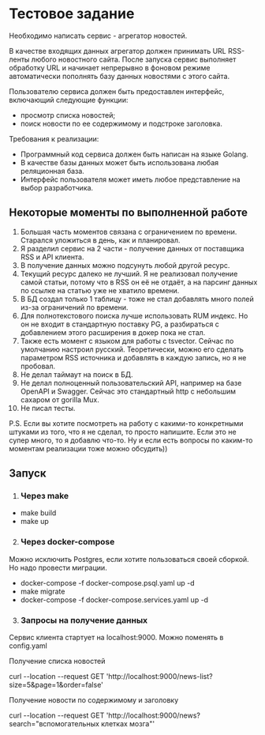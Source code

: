 # Тестовое задание
Необходимо написать сервис - агрегатор новостей.

В качестве входящих данных агрегатор должен принимать URL RSS-ленты любого новостного сайта. После запуска сервис выполняет обработку URL и начинает непрерывно в фоновом режиме автоматически пополнять базу данных новостями с этого сайта.

Пользователю сервиса должен быть предоставлен интерфейс, включающий следующие функции:
- просмотр списка новостей;
- поиск новости по ее содержимому и подстроке заголовка.

Требования к реализации:
- Программный код сервиса должен быть написан на языке Golang.
- В качестве базы данных может быть использована любая реляционная база.
- Интерфейс пользователя может иметь любое представление на выбор разработчика.

## Некоторые моменты по выполненной работе
1. Большая часть моментов связана с ограничением по времени. Старался уложиться в день, как и планировал.
2. Я разделил сервис на 2 части - получение данных от поставщика RSS и API клиента.
3. В получение данных можно подсунуть любой другой ресурс.
4. Текущий ресурс далеко не лучший. Я не реализовал получение самой статьи, потому что в RSS он её не отдаёт, а на парсинг данных по ссылке на статью уже не хватило времени.
5. В БД создал только 1 таблицу - тоже не стал добавлять много полей из-за ограничений по времени.
6. Для полнотекстового поиска лучше использовать RUM индекс. Но он не входит в стандартную поставку PG, а разбираться с добавлением этого расширения в докер пока не стал.
7. Также есть момент с языком для работы с tsvector. Сейчас по умолчанию настроил русский. Теоретически, можно его сделать параметром RSS источника и добавлять в каждую запись, но я не пробовал.
8. Не делал таймаут на поиск в БД.
9. Не делал полноценный пользовательский API, например на базе OpenAPI и Swagger. Сейчас это стандартный http с небольшим сахаром от gorilla Mux.
10. Не писал тесты.

P.S. Если вы хотите посмотреть на работу с какими-то конкретными штуками из того, что я не сделал, то просто напишите. Если это не супер много, то я добавлю что-то.
Ну и если есть вопросы по каким-то моментам реализации тоже можно обсудить))


## Запуск
1. ### Через make
* make build
* make up

2. ### Через docker-compose
Можно исключить Postgres, если хотите пользоваться своей сборкой. Но надо провести миграции.

* docker-compose -f docker-compose.psql.yaml up -d
* make migrate
* docker-compose -f docker-compose.services.yaml up -d

3. ### Запросы на получение данных
Сервис клиента стартует на localhost:9000. Можно поменять в config.yaml

Получение списка новостей

curl --location --request GET 'http://localhost:9000/news-list?size=5&page=1&order=false'

Получение новости по содержимому и заголовку

curl --location --request GET 'http://localhost:9000/news?search="вспомогательных клетках мозга"'